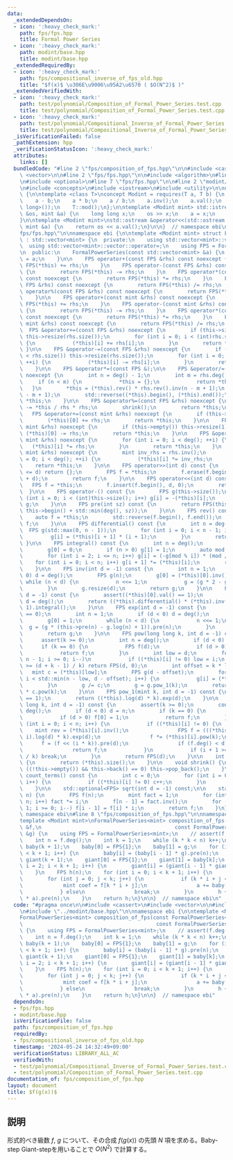 ```yaml
---
data:
  _extendedDependsOn:
  - icon: ':heavy_check_mark:'
    path: fps/fps.hpp
    title: Formal Power Series
  - icon: ':heavy_check_mark:'
    path: modint/base.hpp
    title: modint/base.hpp
  _extendedRequiredBy:
  - icon: ':heavy_check_mark:'
    path: fps/compositional_inverse_of_fps_old.hpp
    title: "$f(x)$ \u306E\u9006\u95A2\u6570 ( $O(N^2)$ )"
  _extendedVerifiedWith:
  - icon: ':heavy_check_mark:'
    path: test/polynomial/Composition_of_Formal_Power_Series.test.cpp
    title: test/polynomial/Composition_of_Formal_Power_Series.test.cpp
  - icon: ':heavy_check_mark:'
    path: test/polynomial/Compositional_Inverse_of_Formal_Power_Series.test.cpp
    title: test/polynomial/Compositional_Inverse_of_Formal_Power_Series.test.cpp
  _isVerificationFailed: false
  _pathExtension: hpp
  _verificationStatusIcon: ':heavy_check_mark:'
  attributes:
    links: []
  bundledCode: "#line 2 \"fps/composition_of_fps.hpp\"\n\n#include <cassert>\n#include\
    \ <vector>\n\n#line 2 \"fps/fps.hpp\"\n\n#include <algorithm>\n#line 5 \"fps/fps.hpp\"\
    \n#include <optional>\n#line 7 \"fps/fps.hpp\"\n\n#line 2 \"modint/base.hpp\"\n\
    \n#include <concepts>\n#include <iostream>\n#include <utility>\n\nnamespace ebi\
    \ {\n\ntemplate <class T>\nconcept Modint = requires(T a, T b) {\n    a + b;\n\
    \    a - b;\n    a * b;\n    a / b;\n    a.inv();\n    a.val();\n    a.pow(std::declval<long\
    \ long>());\n    T::mod();\n};\n\ntemplate <Modint mint> std::istream &operator>>(std::istream\
    \ &os, mint &a) {\n    long long x;\n    os >> x;\n    a = x;\n    return os;\n\
    }\n\ntemplate <Modint mint>\nstd::ostream &operator<<(std::ostream &os, const\
    \ mint &a) {\n    return os << a.val();\n}\n\n}  // namespace ebi\n#line 9 \"\
    fps/fps.hpp\"\n\nnamespace ebi {\n\ntemplate <Modint mint> struct FormalPowerSeries\
    \ : std::vector<mint> {\n  private:\n    using std::vector<mint>::vector;\n  \
    \  using std::vector<mint>::vector::operator=;\n    using FPS = FormalPowerSeries;\n\
    \n  public:\n    FormalPowerSeries(const std::vector<mint> &a) {\n        *this\
    \ = a;\n    }\n\n    FPS operator+(const FPS &rhs) const noexcept {\n        return\
    \ FPS(*this) += rhs;\n    }\n    FPS operator-(const FPS &rhs) const noexcept\
    \ {\n        return FPS(*this) -= rhs;\n    }\n    FPS operator*(const FPS &rhs)\
    \ const noexcept {\n        return FPS(*this) *= rhs;\n    }\n    FPS operator/(const\
    \ FPS &rhs) const noexcept {\n        return FPS(*this) /= rhs;\n    }\n    FPS\
    \ operator%(const FPS &rhs) const noexcept {\n        return FPS(*this) %= rhs;\n\
    \    }\n\n    FPS operator+(const mint &rhs) const noexcept {\n        return\
    \ FPS(*this) += rhs;\n    }\n    FPS operator-(const mint &rhs) const noexcept\
    \ {\n        return FPS(*this) -= rhs;\n    }\n    FPS operator*(const mint &rhs)\
    \ const noexcept {\n        return FPS(*this) *= rhs;\n    }\n    FPS operator/(const\
    \ mint &rhs) const noexcept {\n        return FPS(*this) /= rhs;\n    }\n\n  \
    \  FPS &operator+=(const FPS &rhs) noexcept {\n        if (this->size() < rhs.size())\
    \ this->resize(rhs.size());\n        for (int i = 0; i < (int)rhs.size(); ++i)\
    \ {\n            (*this)[i] += rhs[i];\n        }\n        return *this;\n   \
    \ }\n\n    FPS &operator-=(const FPS &rhs) noexcept {\n        if (this->size()\
    \ < rhs.size()) this->resize(rhs.size());\n        for (int i = 0; i < (int)rhs.size();\
    \ ++i) {\n            (*this)[i] -= rhs[i];\n        }\n        return *this;\n\
    \    }\n\n    FPS &operator*=(const FPS &);\n\n    FPS &operator/=(const FPS &rhs)\
    \ noexcept {\n        int n = deg() - 1;\n        int m = rhs.deg() - 1;\n   \
    \     if (n < m) {\n            *this = {};\n            return *this;\n     \
    \   }\n        *this = (*this).rev() * rhs.rev().inv(n - m + 1);\n        (*this).resize(n\
    \ - m + 1);\n        std::reverse((*this).begin(), (*this).end());\n        return\
    \ *this;\n    }\n\n    FPS &operator%=(const FPS &rhs) noexcept {\n        *this\
    \ -= *this / rhs * rhs;\n        shrink();\n        return *this;\n    }\n\n \
    \   FPS &operator+=(const mint &rhs) noexcept {\n        if (this->empty()) this->resize(1);\n\
    \        (*this)[0] += rhs;\n        return *this;\n    }\n\n    FPS &operator-=(const\
    \ mint &rhs) noexcept {\n        if (this->empty()) this->resize(1);\n       \
    \ (*this)[0] -= rhs;\n        return *this;\n    }\n\n    FPS &operator*=(const\
    \ mint &rhs) noexcept {\n        for (int i = 0; i < deg(); ++i) {\n         \
    \   (*this)[i] *= rhs;\n        }\n        return *this;\n    }\n    FPS &operator/=(const\
    \ mint &rhs) noexcept {\n        mint inv_rhs = rhs.inv();\n        for (int i\
    \ = 0; i < deg(); ++i) {\n            (*this)[i] *= inv_rhs;\n        }\n    \
    \    return *this;\n    }\n\n    FPS operator>>(int d) const {\n        if (deg()\
    \ <= d) return {};\n        FPS f = *this;\n        f.erase(f.begin(), f.begin()\
    \ + d);\n        return f;\n    }\n\n    FPS operator<<(int d) const {\n     \
    \   FPS f = *this;\n        f.insert(f.begin(), d, 0);\n        return f;\n  \
    \  }\n\n    FPS operator-() const {\n        FPS g(this->size());\n        for\
    \ (int i = 0; i < (int)this->size(); i++) g[i] = -(*this)[i];\n        return\
    \ g;\n    }\n\n    FPS pre(int sz) const {\n        return FPS(this->begin(),\
    \ this->begin() + std::min(deg(), sz));\n    }\n\n    FPS rev() const {\n    \
    \    auto f = *this;\n        std::reverse(f.begin(), f.end());\n        return\
    \ f;\n    }\n\n    FPS differential() const {\n        int n = deg();\n      \
    \  FPS g(std::max(0, n - 1));\n        for (int i = 0; i < n - 1; i++) {\n   \
    \         g[i] = (*this)[i + 1] * (i + 1);\n        }\n        return g;\n   \
    \ }\n\n    FPS integral() const {\n        int n = deg();\n        FPS g(n + 1);\n\
    \        g[0] = 0;\n        if (n > 0) g[1] = 1;\n        auto mod = mint::mod();\n\
    \        for (int i = 2; i <= n; i++) g[i] = (-g[mod % i]) * (mod / i);\n    \
    \    for (int i = 0; i < n; i++) g[i + 1] *= (*this)[i];\n        return g;\n\
    \    }\n\n    FPS inv(int d = -1) const {\n        int n = 1;\n        if (d <\
    \ 0) d = deg();\n        FPS g(n);\n        g[0] = (*this)[0].inv();\n       \
    \ while (n < d) {\n            n <<= 1;\n            g = (g * 2 - g * g * this->pre(n)).pre(n);\n\
    \        }\n        g.resize(d);\n        return g;\n    }\n\n    FPS log(int\
    \ d = -1) const {\n        assert((*this)[0].val() == 1);\n        if (d < 0)\
    \ d = deg();\n        return ((*this).differential() * (*this).inv(d)).pre(d -\
    \ 1).integral();\n    }\n\n    FPS exp(int d = -1) const {\n        assert((*this)[0].val()\
    \ == 0);\n        int n = 1;\n        if (d < 0) d = deg();\n        FPS g(n);\n\
    \        g[0] = 1;\n        while (n < d) {\n            n <<= 1;\n          \
    \  g = (g * (this->pre(n) - g.log(n) + 1)).pre(n);\n        }\n        g.resize(d);\n\
    \        return g;\n    }\n\n    FPS pow(long long k, int d = -1) const {\n  \
    \      assert(k >= 0);\n        int n = deg();\n        if (d < 0) d = n;\n  \
    \      if (k == 0) {\n            FPS f(d);\n            if (d > 0) f[0] = 1;\n\
    \            return f;\n        }\n        int low = d;\n        for (int i =\
    \ n - 1; i >= 0; i--)\n            if ((*this)[i] != 0) low = i;\n        if (low\
    \ >= (d + k - 1) / k) return FPS(d, 0);\n        int offset = k * low;\n     \
    \   mint c = (*this)[low];\n        FPS g(d - offset);\n        for (int i = 0;\
    \ i < std::min(n - low, d - offset); i++) {\n            g[i] = (*this)[i + low];\n\
    \        }\n        g /= c;\n        g = g.pow_1(k);\n        return (g << offset)\
    \ * c.pow(k);\n    }\n\n    FPS pow_1(mint k, int d = -1) const {\n        assert((*this)[0]\
    \ == 1);\n        return ((*this).log(d) * k).exp(d);\n    }\n\n    FPS pow_newton(long\
    \ long k, int d = -1) const {\n        assert(k >= 0);\n        const int n =\
    \ deg();\n        if (d < 0) d = n;\n        if (k == 0) {\n            FPS f(d);\n\
    \            if (d > 0) f[0] = 1;\n            return f;\n        }\n        for\
    \ (int i = 0; i < n; i++) {\n            if ((*this)[i] != 0) {\n            \
    \    mint rev = (*this)[i].inv();\n                FPS f = (((*this * rev) >>\
    \ i).log(d) * k).exp(d);\n                f *= (*this)[i].pow(k);\n          \
    \      f = (f << (i * k)).pre(d);\n                if (f.deg() < d) f.resize(d);\n\
    \                return f;\n            }\n            if (i + 1 >= (d + k - 1)\
    \ / k) break;\n        }\n        return FPS(d);\n    }\n\n    int deg() const\
    \ {\n        return (*this).size();\n    }\n\n    void shrink() {\n        while\
    \ ((!this->empty()) && this->back() == 0) this->pop_back();\n    }\n\n    int\
    \ count_terms() const {\n        int c = 0;\n        for (int i = 0; i < deg();\
    \ i++) {\n            if ((*this)[i] != 0) c++;\n        }\n        return c;\n\
    \    }\n\n    std::optional<FPS> sqrt(int d = -1) const;\n\n    static FPS exp_x(int\
    \ n) {\n        FPS f(n);\n        mint fact = 1;\n        for (int i = 1; i <\
    \ n; i++) fact *= i;\n        f[n - 1] = fact.inv();\n        for (int i = n -\
    \ 1; i >= 0; i--) f[i - 1] = f[i] * i;\n        return f;\n    }\n};\n\n}  //\
    \ namespace ebi\n#line 8 \"fps/composition_of_fps.hpp\"\n\nnamespace ebi {\n\n\
    template <Modint mint>\nFormalPowerSeries<mint> composition_of_fps(const FormalPowerSeries<mint>\
    \ &f,\n                                           const FormalPowerSeries<mint>\
    \ &g) {\n    using FPS = FormalPowerSeries<mint>;\n    // assert(f.deg() == g.deg());\n\
    \    int n = f.deg();\n    int k = 1;\n    while (k * k < n) k++;\n    std::vector<FPS>\
    \ baby(k + 1);\n    baby[0] = FPS{1};\n    baby[1] = g;\n    for (int i = 2; i\
    \ < k + 1; i++) {\n        baby[i] = (baby[i - 1] * g).pre(n);\n    }\n    std::vector<FPS>\
    \ giant(k + 1);\n    giant[0] = FPS{1};\n    giant[1] = baby[k];\n    for (int\
    \ i = 2; i < k + 1; i++) {\n        giant[i] = (giant[i - 1] * giant[1]).pre(n);\n\
    \    }\n    FPS h(n);\n    for (int i = 0; i < k + 1; i++) {\n        FPS a(n);\n\
    \        for (int j = 0; j < k; j++) {\n            if (k * i + j < n) {\n   \
    \             mint coef = f[k * i + j];\n                a += baby[j] * coef;\n\
    \            } else\n                break;\n        }\n        h += (giant[i]\
    \ * a).pre(n);\n    }\n    return h;\n}\n\n}  // namespace ebi\n"
  code: "#pragma once\n\n#include <cassert>\n#include <vector>\n\n#include \"../fps/fps.hpp\"\
    \n#include \"../modint/base.hpp\"\n\nnamespace ebi {\n\ntemplate <Modint mint>\n\
    FormalPowerSeries<mint> composition_of_fps(const FormalPowerSeries<mint> &f,\n\
    \                                           const FormalPowerSeries<mint> &g)\
    \ {\n    using FPS = FormalPowerSeries<mint>;\n    // assert(f.deg() == g.deg());\n\
    \    int n = f.deg();\n    int k = 1;\n    while (k * k < n) k++;\n    std::vector<FPS>\
    \ baby(k + 1);\n    baby[0] = FPS{1};\n    baby[1] = g;\n    for (int i = 2; i\
    \ < k + 1; i++) {\n        baby[i] = (baby[i - 1] * g).pre(n);\n    }\n    std::vector<FPS>\
    \ giant(k + 1);\n    giant[0] = FPS{1};\n    giant[1] = baby[k];\n    for (int\
    \ i = 2; i < k + 1; i++) {\n        giant[i] = (giant[i - 1] * giant[1]).pre(n);\n\
    \    }\n    FPS h(n);\n    for (int i = 0; i < k + 1; i++) {\n        FPS a(n);\n\
    \        for (int j = 0; j < k; j++) {\n            if (k * i + j < n) {\n   \
    \             mint coef = f[k * i + j];\n                a += baby[j] * coef;\n\
    \            } else\n                break;\n        }\n        h += (giant[i]\
    \ * a).pre(n);\n    }\n    return h;\n}\n\n}  // namespace ebi"
  dependsOn:
  - fps/fps.hpp
  - modint/base.hpp
  isVerificationFile: false
  path: fps/composition_of_fps.hpp
  requiredBy:
  - fps/compositional_inverse_of_fps_old.hpp
  timestamp: '2024-05-24 14:32:49+09:00'
  verificationStatus: LIBRARY_ALL_AC
  verifiedWith:
  - test/polynomial/Compositional_Inverse_of_Formal_Power_Series.test.cpp
  - test/polynomial/Composition_of_Formal_Power_Series.test.cpp
documentation_of: fps/composition_of_fps.hpp
layout: document
title: $f(g(x))$
---
```


## 説明

形式的べき級数 $f$, $g$ について、その合成 $f(g(x))$ の先頭 $N$ 項を求める。Baby-step Giant-stepを用いることで $O(N^2)$ で計算する。